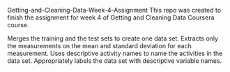 Getting-and-Cleaning-Data-Week-4-Assignment
This repo was created to finish the assignment for week 4 of Getting and Cleaning Data Coursera course.

Merges the training and the test sets to create one data set.
Extracts only the measurements on the mean and standard deviation for each measurement.
Uses descriptive activity names to name the activities in the data set.
Appropriately labels the data set with descriptive variable names.
